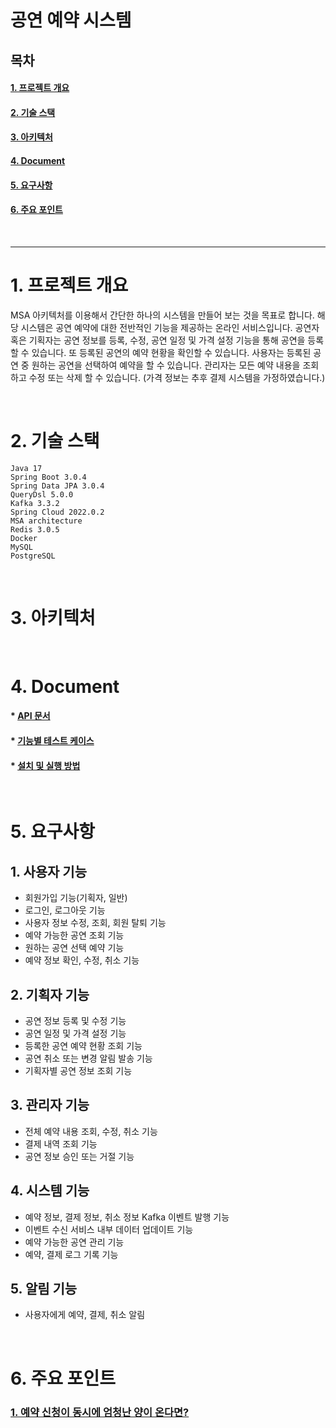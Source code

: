 # **공연 예약 시스템**

## **목차**
#### [1. 프로젝트 개요](#프로젝트-개요)  
#### [2. 기술 스택](#2-eab8b0ec88a0-ec8aa4ed839d-1)  
#### [3. 아키텍처](#3-ec9584ed82a4ed858decb298-1)  
#### [4. Document](#4-document-1)  
#### [5. 요구사항](#5-ec9a94eab5acec82aced95ad-1)  
#### [6. 주요 포인트](#6-eca3bcec9a94-ed8facec9db8ed8ab8-1)  

<br>

---

# **1. 프로젝트 개요**

MSA 아키텍처를 이용해서 간단한 하나의 시스템을 만들어 보는 것을 목표로 합니다. 해당 시스템은 공연 예약에 대한 전반적인 기능을 제공하는 온라인 서비스입니다. 
공연자 혹은 기획자는 공연 정보를 등록, 수정, 공연 일정 및 가격 설정 기능을 통해 공연을 등록할 수 있습니다. 또 등록된 공연의 예약 현황을 확인할 수 있습니다.
사용자는 등록된 공연 중 원하는 공연을 선택하여 예약을 할 수 있습니다.
관리자는 모든 예약 내용을 조회하고 수정 또는 삭제 할 수 있습니다.  (가격 정보는 추후 결제 시스템을 가정하였습니다.)

<br>

# **2. 기술 스택**

```
Java 17
Spring Boot 3.0.4
Spring Data JPA 3.0.4
QueryDsl 5.0.0
Kafka 3.3.2
Spring Cloud 2022.0.2
MSA architecture
Redis 3.0.5
Docker
MySQL
PostgreSQL
```

<br>

# **3. 아키텍처**

<br>

# **4. Document**

#### \* [API 문서](https://github.com/simgyuhwan/Reservation-and-Payment-System/blob/master/document/api-document.md)

#### \* [기능별 테스트 케이스](https://github.com/simgyuhwan/Reservation-and-Payment-System/blob/master/document/test-case.md)

#### \* [설치 및 실행 방법](https://github.com/simgyuhwan/Reservation-and-Payment-System/blob/master/document/install-document.md)

<br>

# **5. 요구사항**

## 1. 사용자 기능

- 회원가입 기능(기획자, 일반)
- 로그인, 로그아웃 기능
- 사용자 정보 수정, 조회, 회원 탈퇴 기능
- 예약 가능한 공연 조회 기능
- 원하는 공연 선택 예약 기능
- 예약 정보 확인, 수정, 취소 기능

## 2. 기획자 기능

- 공연 정보 등록 및 수정 기능
- 공연 일정 및 가격 설정 기능
- 등록한 공연 예약 현황 조회 기능
- 공연 취소 또는 변경 알림 발송 기능
- 기획자별 공연 정보 조회 기능

## 3. 관리자 기능

- 전체 예약 내용 조회, 수정, 취소 기능
- 결제 내역 조회 기능
- 공연 정보 승인 또는 거절 기능

## 4. 시스템 기능

- 예약 정보, 결제 정보, 취소 정보 Kafka 이벤트 발행 기능
- 이벤트 수신 서비스 내부 데이터 업데이트 기능
- 예약 가능한 공연 관리 기능
- 예약, 결제 로그 기록 기능

## 5. 알림 기능

- 사용자에게 예약, 결제, 취소 알림

<br>

# **6. 주요 포인트**

### [1. 예약 신청이 동시에 엄청난 양이 온다면?](https://github.com/simgyuhwan/Reservation-and-Payment-System/blob/master/document/many-reservation.md)  
